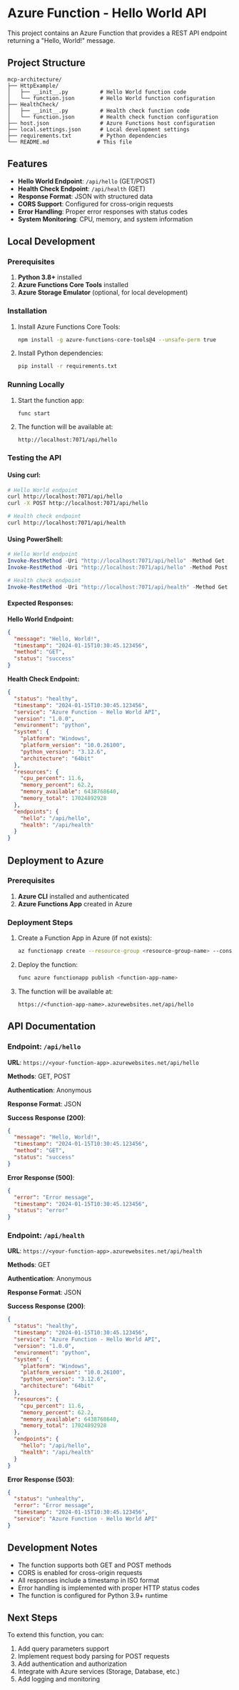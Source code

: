 # Azure Function - Hello World API

This project contains an Azure Function that provides a REST API endpoint returning a "Hello, World!" message.

## Project Structure

```
mcp-architecture/
├── HttpExample/
│   ├── __init__.py          # Hello World function code
│   └── function.json        # Hello World function configuration
├── HealthCheck/
│   ├── __init__.py          # Health check function code
│   └── function.json        # Health check function configuration
├── host.json                # Azure Functions host configuration
├── local.settings.json      # Local development settings
├── requirements.txt         # Python dependencies
└── README.md               # This file
```

## Features

- **Hello World Endpoint**: `/api/hello` (GET/POST)
- **Health Check Endpoint**: `/api/health` (GET)
- **Response Format**: JSON with structured data
- **CORS Support**: Configured for cross-origin requests
- **Error Handling**: Proper error responses with status codes
- **System Monitoring**: CPU, memory, and system information

## Local Development

### Prerequisites

1. **Python 3.8+** installed
2. **Azure Functions Core Tools** installed
3. **Azure Storage Emulator** (optional, for local development)

### Installation

1. Install Azure Functions Core Tools:
   ```bash
   npm install -g azure-functions-core-tools@4 --unsafe-perm true
   ```

2. Install Python dependencies:
   ```bash
   pip install -r requirements.txt
   ```

### Running Locally

1. Start the function app:
   ```bash
   func start
   ```

2. The function will be available at:
   ```
   http://localhost:7071/api/hello
   ```

### Testing the API

#### Using curl:
```bash
# Hello World endpoint
curl http://localhost:7071/api/hello
curl -X POST http://localhost:7071/api/hello

# Health check endpoint
curl http://localhost:7071/api/health
```

#### Using PowerShell:
```powershell
# Hello World endpoint
Invoke-RestMethod -Uri "http://localhost:7071/api/hello" -Method Get
Invoke-RestMethod -Uri "http://localhost:7071/api/hello" -Method Post

# Health check endpoint
Invoke-RestMethod -Uri "http://localhost:7071/api/health" -Method Get
```

#### Expected Responses:

**Hello World Endpoint:**
```json
{
  "message": "Hello, World!",
  "timestamp": "2024-01-15T10:30:45.123456",
  "method": "GET",
  "status": "success"
}
```

**Health Check Endpoint:**
```json
{
  "status": "healthy",
  "timestamp": "2024-01-15T10:30:45.123456",
  "service": "Azure Function - Hello World API",
  "version": "1.0.0",
  "environment": "python",
  "system": {
    "platform": "Windows",
    "platform_version": "10.0.26100",
    "python_version": "3.12.6",
    "architecture": "64bit"
  },
  "resources": {
    "cpu_percent": 11.6,
    "memory_percent": 62.2,
    "memory_available": 6438768640,
    "memory_total": 17024892928
  },
  "endpoints": {
    "hello": "/api/hello",
    "health": "/api/health"
  }
}
```

## Deployment to Azure

### Prerequisites

1. **Azure CLI** installed and authenticated
2. **Azure Functions App** created in Azure

### Deployment Steps

1. Create a Function App in Azure (if not exists):
   ```bash
   az functionapp create --resource-group <resource-group-name> --consumption-plan-location <location> --runtime python --runtime-version 3.9 --functions-version 4 --name <function-app-name> --storage-account <storage-account-name>
   ```

2. Deploy the function:
   ```bash
   func azure functionapp publish <function-app-name>
   ```

3. The function will be available at:
   ```
   https://<function-app-name>.azurewebsites.net/api/hello
   ```

## API Documentation

### Endpoint: `/api/hello`

**URL**: `https://<your-function-app>.azurewebsites.net/api/hello`

**Methods**: GET, POST

**Authentication**: Anonymous

**Response Format**: JSON

**Success Response (200)**:
```json
{
  "message": "Hello, World!",
  "timestamp": "2024-01-15T10:30:45.123456",
  "method": "GET",
  "status": "success"
}
```

**Error Response (500)**:
```json
{
  "error": "Error message",
  "timestamp": "2024-01-15T10:30:45.123456",
  "status": "error"
}
```

### Endpoint: `/api/health`

**URL**: `https://<your-function-app>.azurewebsites.net/api/health`

**Methods**: GET

**Authentication**: Anonymous

**Response Format**: JSON

**Success Response (200)**:
```json
{
  "status": "healthy",
  "timestamp": "2024-01-15T10:30:45.123456",
  "service": "Azure Function - Hello World API",
  "version": "1.0.0",
  "environment": "python",
  "system": {
    "platform": "Windows",
    "platform_version": "10.0.26100",
    "python_version": "3.12.6",
    "architecture": "64bit"
  },
  "resources": {
    "cpu_percent": 11.6,
    "memory_percent": 62.2,
    "memory_available": 6438768640,
    "memory_total": 17024892928
  },
  "endpoints": {
    "hello": "/api/hello",
    "health": "/api/health"
  }
}
```

**Error Response (503)**:
```json
{
  "status": "unhealthy",
  "error": "Error message",
  "timestamp": "2024-01-15T10:30:45.123456",
  "service": "Azure Function - Hello World API"
}
```

## Development Notes

- The function supports both GET and POST methods
- CORS is enabled for cross-origin requests
- All responses include a timestamp in ISO format
- Error handling is implemented with proper HTTP status codes
- The function is configured for Python 3.9+ runtime

## Next Steps

To extend this function, you can:
1. Add query parameters support
2. Implement request body parsing for POST requests
3. Add authentication and authorization
4. Integrate with Azure services (Storage, Database, etc.)
5. Add logging and monitoring